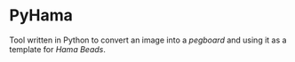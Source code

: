 # PyHama

Tool written in Python to convert an image into a *pegboard* and using it as a template for *Hama Beads*.
